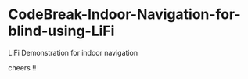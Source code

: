 # CodeBreak-Indoor-Navigation-for-blind-using-LiFi
LiFi Demonstration for indoor navigation 

cheers !!
